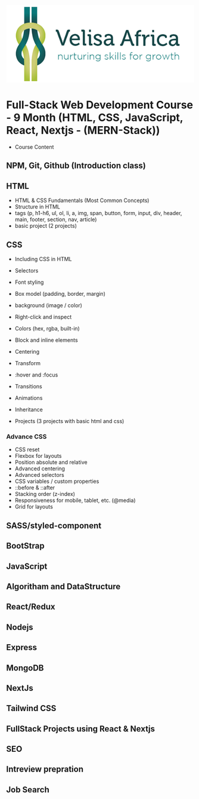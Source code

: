 ![FullStack-Web-Developmenet](./assets/Velisa-Landscape-Logo.png)

# Full-Stack Web Development Course - 9 Month (HTML, CSS, JavaScript, React, Nextjs - (MERN-Stack))

- Course Content

## NPM, Git, Github (Introduction class)

## HTML

- HTML & CSS Fundamentals (Most Common Concepts)
- Structure in HTML
- tags (p, h1-h6, ul, ol, li, a, img, span, button, form, input, div, header, main, footer, section, nav, article)
- basic project (2 projects)

## CSS

- Including CSS in HTML
- Selectors
- Font styling
- Box model (padding, border, margin)
- background (image / color)
- Right-click and inspect
- Colors (hex, rgba, built-in)
- Block and inline elements
- Centering
- Transform
- :hover and :focus
- Transitions
- Animations
- Inheritance

- Projects (3 projects with basic html and css)

### Advance CSS

- CSS reset
- Flexbox for layouts
- Position absolute and relative
- Advanced centering
- Advanced selectors
- CSS variables / custom properties
- ::before & ::after
- Stacking order (z-index)
- Responsiveness for mobile, tablet, etc. (@media)
- Grid for layouts

## SASS/styled-component

## BootStrap

## JavaScript

## Algoritham and DataStructure

## React/Redux

## Nodejs

## Express

## MongoDB

## NextJs

## Tailwind CSS

## FullStack Projects using React & Nextjs

## SEO

## Intreview prepration

## Job Search
